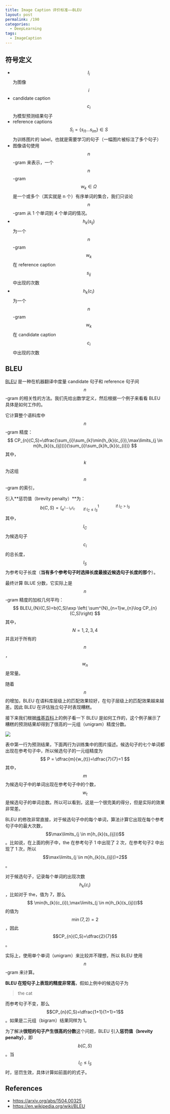 ```yaml
---
title: Image Caption 评价标准——BLEU
layout: post
permalink: /190
categories:
  - DeepLearning
tags:
  - ImageCaption
---
```


## 符号定义

- $$ I_{i} $$ 为图像 $$i$$
- candidate caption $$c_{i}$$ 为模型预测结果句子
- reference captions $$ S_{i} = \{s_{i1}…s_{im}\} \in S$$  为训练图片的 label，也就是需要学习的句子（一幅图片被标注了多个句子）
- 图像语句使用 $$n$$-gram 来表示，一个 $$n$$-gram $$w_{k} \in \Omega$$是一个或多个（其实就是 n 个）有序单词的集合，我们只谈论 $$n$$-gram 从 1 个单词到 4 个单词的情况。
- $$h_{k}(s_{ij})$$ 为一个 $$n$$-gram $$w_{k}$$ 在 reference caption $$s_{ij}$$ 中出现的次数
- $$h_{k}(c_{i})$$ 为一个 $$n$$-gram $$w_{k}$$ 在 candidate caption $$c_{i}$$ 中出现的次数

## BLEU

[BLEU](https://en.wikipedia.org/wiki/BLEU) 是一种在机器翻译中度量 candidate 句子和 reference 句子间 $$n$$-gram 的相关性的方法。我们先给出数学定义，然后根据一个例子来看看 BLEU 具体是如何工作的。

它计算整个语料库中 $$n$$-gram 精度：
$$
CP_{n}(C,S)=\dfrac{\sum_{i}\sum_{k}\min(h_{k}(c_{i}),\max\limits_{j \in m}h_{k}(s_{ij}))}{\sum_{i}\sum_{k}h_{k}(c_{i})}
$$
其中，$$k$$ 为这组 $$n$$-gram 的索引，

引入**惩罚值（brevity penalty）**为：
$$
b(C,S)=\{^{1\qquad\qquad\mathrm{if}\;l_{C}>l_{S}}_{e^{1-l_{S}/l_{C}} \qquad \mathrm{if}\; l_{C}\leq l_{S} }
$$
其中，$$l_{C}$$ 为候选句子 $$c_{i}$$ 的总长度，$$l_{S}$$ 为参考句子长度（**当有多个参考句子时选择长度最接近候选句子长度的那个**）。

最终计算 BLUE 分数，它实际上是 $$n$$-gram 精度的加权几何平均：
$$
BLEU_{N}(C,S)=b(C,S)\exp \left( \sum^{N}_{n=1}w_{n}\log CP_{n}(C,S)\right)
$$
其中，$$ N=1,2,3,4$$ 并且对于所有的 $$n$$， $$w_{n}$$ 是常量。

随着 $$n$$ 的增加，BLEU 在语料库层级上的匹配效果较好，在句子层级上的匹配效果越来越差。因此 BLEU 在评估独立句子时表现糟糕。

接下来我们根据[维基百科](https://en.wikipedia.org/wiki/BLEU)上的例子看一下 BLEU 是如何工作的，这个例子展示了糟糕的预测结果却得到了很高的一元组（unigram）精度分数。

![](https://ws1.sinaimg.cn/large/9cd77f2ely1fgigq2qpb5j20ry0biq3z.jpg)

表中第一行为预测结果，下面两行为训练集中的图片描述。候选句子的七个单词都出现在参考句子中，所以候选句子的一元组精度为
$$
P = \dfrac{m}{w_{t}}=\dfrac{7}{7}=1
$$
其中，$$m$$ 为候选句子中的单词出现在参考句子中的个数，$$w_{t}$$ 是候选句子的单词总数。所以可以看到，这是一个很完美的得分，但是实际的效果非常差。

BLEU 的修改非常直接，对于候选句子中的每个单词，算法计算它出现在每个参考句子中的最大次数， $$\max\limits_{j \in m}h_{k}(s_{ij}))$$。比如说，在上面的例子中，the 在参考句子 1 中出现了 2 次，在参考句子2 中出现了 1 次，所以 $$\max\limits_{j \in m}h_{k}(s_{ij}))=2$$。

对于候选句子，记录每个单词的出现次数 $$h_{k}(c_{i}) $$ ，比如对于 the，值为 7，那么 $$ \min(h_{k}(c_{i}),\max\limits_{j \in m}h_{k}(s_{ij}))$$ 的值为 $$\min{(7,2)}=2$$ ，因此 $$CP_{n}(C,S)=\dfrac{2}{7}$$。

实际上，使用单个单词（unigram）来比较并不理想，所以 BLEU 使用  $$n$$-gram 来计算。

**BLEU 在短句子上表现的精度非常高**，假如上例中的候选句子为

> the cat

而参考句子不变，那么$$CP_{n}(C,S)=\dfrac{1+1}{1+1}=1$$。如果是二元组（bigram）结果同样为 1。

为了解决**很短的句子产生很高的分数**这个问题，BLEU 引入**惩罚值（brevity penalty）**，即 $$b(C,S)$$。当 $$l_{C}\leq l_{S}$$ 时，惩罚生效，具体计算如前面的的式子。

## References

- https://arxiv.org/abs/1504.00325
- https://en.wikipedia.org/wiki/BLEU